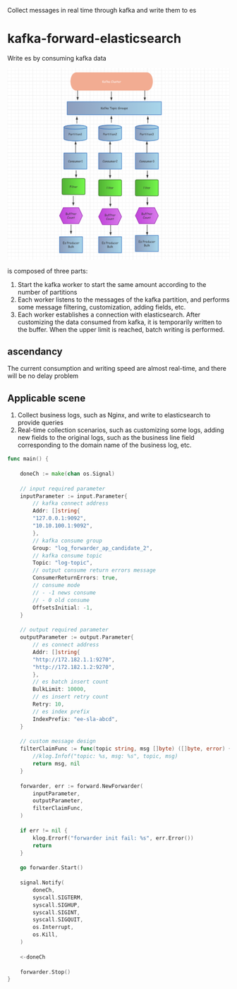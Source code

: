 Collect messages in real time through kafka and write them to es

# kafka-forward-elasticsearch 
Write es by consuming kafka data

![architecture](docs/img/architecture.png)

is composed of three parts:

1. Start the kafka worker to start the same amount according to the number of partitions
2. Each worker listens to the messages of the kafka partition, and performs some message filtering, customization, adding fields, etc.
3. Each worker establishes a connection with elasticsearch. After customizing the data consumed from kafka, it is temporarily written to the buffer. When the upper limit is reached, batch writing is performed.

## ascendancy
The current consumption and writing speed are almost real-time, and there will be no delay problem

## Applicable scene
1. Collect business logs, such as Nginx, and write to elasticsearch to provide queries
2. Real-time collection scenarios, such as customizing some logs, adding new fields to the original logs, such as the business line field corresponding to the domain name of the business log, etc.


```go
func main() {

    doneCh := make(chan os.Signal)
    
    // input required parameter
    inputParameter := input.Parameter{
        // kafka connect address
        Addr: []string{
        "127.0.0.1:9092",
        "10.10.100.1:9092",
        },
        // kafka consume group
        Group: "log_forwarder_ap_candidate_2",
        // kafka consume topic
        Topic: "log-topic",
        // output consume return errors message
        ConsumerReturnErrors: true,
        // consume mode
        // - -1 news consume
        // - 0 old consume
        OffsetsInitial: -1,
    }
    
    // output required parameter
    outputParameter := output.Parameter{
        // es connect address
        Addr: []string{
        "http://172.182.1.1:9270",
        "http://172.182.1.2:9270",
        },
        // es batch insert count
        BulkLimit: 10000,
        // es insert retry count
        Retry: 10,
        // es index prefix
        IndexPrefix: "ee-sla-abcd",
    }
    
    // custom message design
    filterClaimFunc := func(topic string, msg []byte) ([]byte, error) {
        //klog.Infof("topic: %s, msg: %s", topic, msg)
        return msg, nil
    }
    
    forwarder, err := forward.NewForwarder(
        inputParameter,
        outputParameter,
        filterClaimFunc,
    )
    
    if err != nil {
        klog.Errorf("forwarder init fail: %s", err.Error())
        return
    }
    
    go forwarder.Start()
    
    signal.Notify(
        doneCh,
        syscall.SIGTERM,
        syscall.SIGHUP,
        syscall.SIGINT,
        syscall.SIGQUIT,
        os.Interrupt,
        os.Kill,
    )
    
    <-doneCh
    
    forwarder.Stop()
}
